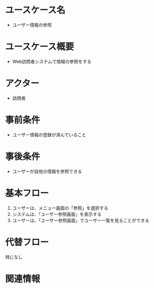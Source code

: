 # ユースケース名
- ユーザー情報の参照
# ユースケース概要
- Web訪問者システムで情報の参照をする
# アクター
- 訪問者
# 事前条件
- ユーザー情報の登録が済んでいること
# 事後条件
- ユーザーが自他の情報を参照できる
# 基本フロー
1. ユーザーは、メニュー画面の「参照」を選択する
3. システムは、「ユーザー参照画面」を表示する
4. ユーザーは、「ユーザー参照画面」でユーザー一覧を見ることができる


# 代替フロー
特になし

# 関連情報